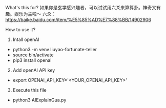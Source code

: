 What's this for?
如果你是玄学感兴趣者，可以试试用六爻来算算卦。神奇又有趣。娱乐为主啦～
六爻：https://baike.baidu.com/item/%E5%85%AD%E7%88%BB/14902906

How to use it?
1. Intall openAI
- python3 -m venv liuyao-fortunate-teller
- source bin/activate
- pip3 install openai
2. Add openAI API key
- export OPENAI_API_KEY='<YOUR_OPENAI_API_KEY>'
3. Execute this file
- python3 AIExplainGua.py 
